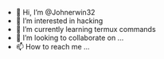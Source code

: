 - 👋 Hi, I’m @Johnerwin32
- 👀 I’m interested in hacking
- 🌱 I’m currently learning termux commands 
- 💞️ I’m looking to collaborate on ...
- 📫 How to reach me ...

<!---
Johnerwin32/Johnerwin32 is a ✨ special ✨ repository because its `README.md` (this file) appears on your GitHub profile.
You can click the Preview link to take a look at your changes.
--->
